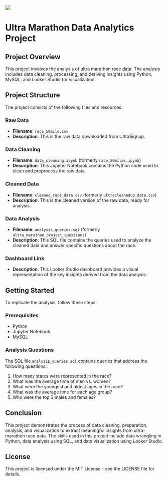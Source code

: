 ![](https://akm-img-a-in.tosshub.com/businesstoday/images/story/202404/662640cc92b11-global-marathons-witness-record-participation-224947514-16x9.jpg?size=1280:720)

# Ultra Marathon Data Analytics Project

## Project Overview

This project involves the analysis of ultra marathon race data. The analysis includes data cleaning, processing, and deriving insights using Python, MySQL, and Looker Studio for visualization.

## Project Structure

The project consists of the following files and resources:

### Raw Data
- **Filename**: `race_50mile.csv`
- **Description**: This is the raw data downloaded from UltraSignup.

### Data Cleaning
- **Filename**: `data_cleaning.ipynb` (formerly `race_50miles.ipynb`)
- **Description**: This Jupyter Notebook contains the Python code used to clean and preprocess the raw data.

### Cleaned Data
- **Filename**: `cleaned_race_data.csv` (formerly `ultracleanedup_data.csv`)
- **Description**: This is the cleaned version of the raw data, ready for analysis.

### Data Analysis
- **Filename**: `analysis_queries.sql` (formerly `ultra_marathon_project_questions`)
- **Description**: This SQL file contains the queries used to analyze the cleaned data and answer specific questions about the race.

### Dashboard Link
- **Description**: This Looker Studio dashboard provides a visual representation of the key insights derived from the data analysis.

## Getting Started

To replicate the analysis, follow these steps:

### Prerequisites
- Python
- Jupyter Notebook
- MySQL

### Analysis Questions

The SQL file `analysis_queries.sql` contains queries that address the following questions:

1. How many states were represented in the race?
2. What was the average time of men vs. women?
3. What were the youngest and oldest ages in the race?
4. What was the average time for each age group?
5. Who were the top 3 males and females?

## Conclusion

This project demonstrates the process of data cleaning, preparation, analysis, and visualization to extract meaningful insights from ultra-marathon race data. The skills used in this project include data wrangling in Python, data analysis using SQL, and data visualization using Looker Studio.

## License

This project is licensed under the MIT License - see the LICENSE file for details.

